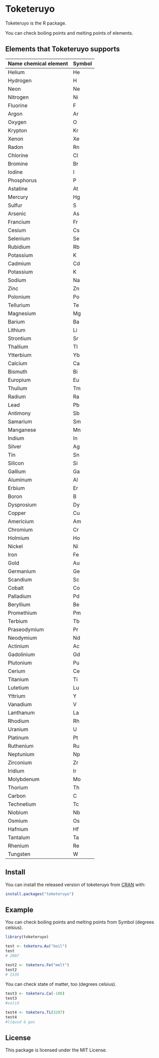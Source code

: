 
<!-- README.md is generated from README.Rmd. Please edit that file -->

# Toketeruyo

<!-- badges: start -->

<!-- badges: end -->

Toketeruyo is the R package.

You can check boiling points and melting points of elements.

## Elements that Toketeruyo supports

| Name chemical element | Symbol |
| --------------------- | ------ |
| Helium                | He     |
| Hydrogen              | H      |
| Neon                  | Ne     |
| Nitrogen              | Ni     |
| Fluorine              | F      |
| Argon                 | Ar     |
| Oxygen                | O      |
| Krypton               | Kr     |
| Xenon                 | Xe     |
| Radon                 | Rn     |
| Chlorine              | Cl     |
| Bromine               | Br     |
| Iodine                | I      |
| Phosphorus            | P      |
| Astatine              | At     |
| Mercury               | Hg     |
| Sulfur                | S      |
| Arsenic               | As     |
| Francium              | Fr     |
| Cesium                | Cs     |
| Selenium              | Se     |
| Rubidium              | Rb     |
| Potassium             | K      |
| Cadmium               | Cd     |
| Potassium             | K      |
| Sodium                | Na     |
| Zinc                  | Zn     |
| Polonium              | Po     |
| Tellurium             | Te     |
| Magnesium             | Mg     |
| Barium                | Ba     |
| Lithium               | Li     |
| Strontium             | Sr     |
| Thallium              | Tl     |
| Ytterbium             | Yb     |
| Calcium               | Ca     |
| Bismuth               | Bi     |
| Europium              | Eu     |
| Thulium               | Tm     |
| Radium                | Ra     |
| Lead                  | Pb     |
| Antimony              | Sb     |
| Samarium              | Sm     |
| Manganese             | Mn     |
| Indium                | In     |
| Silver                | Ag     |
| Tin                   | Sn     |
| Silicon               | Si     |
| Gallium               | Ga     |
| Aluminum              | Al     |
| Erbium                | Er     |
| Boron                 | B      |
| Dysprosium            | Dy     |
| Copper                | Cu     |
| Americium             | Am     |
| Chromium              | Cr     |
| Holmium               | Ho     |
| Nickel                | Ni     |
| Iron                  | Fe     |
| Gold                  | Au     |
| Germanium             | Ge     |
| Scandium              | Sc     |
| Cobalt                | Co     |
| Palladium             | Pd     |
| Beryllium             | Be     |
| Promethium            | Pm     |
| Terbium               | Tb     |
| Praseodymium          | Pr     |
| Neodymium             | Nd     |
| Actinium              | Ac     |
| Gadolinium            | Gd     |
| Plutonium             | Pu     |
| Cerium                | Ce     |
| Titanium              | Ti     |
| Lutetium              | Lu     |
| Yttrium               | Y      |
| Vanadium              | V      |
| Lanthanum             | La     |
| Rhodium               | Rh     |
| Uranium               | U      |
| Platinum              | Pt     |
| Ruthenium             | Ru     |
| Neptunium             | Np     |
| Zirconium             | Zr     |
| Iridium               | Ir     |
| Molybdenum            | Mo     |
| Thorium               | Th     |
| Carbon                | C      |
| Technetium            | Tc     |
| Niobium               | Nb     |
| Osmium                | Os     |
| Hafnium               | Hf     |
| Tantalum              | Ta     |
| Rhenium               | Re     |
| Tungsten              | W      |

## Install

You can install the released version of toketeruyo from
[CRAN](https://CRAN.R-project.org) with:

``` r
install.packages("toketeruyo")
```

## Example

You can check boiling points and melting points from Symbol (degrees
celsius).

``` r
library(toketeruyo)

test <- toketeru.Au("boil")
test
# 2807

test2 <- toketeru.Fe("melt")
test2
# 1535
```

You can check state of matter, too (degrees celsius).

``` r
test3 <- toketeru.Ca(-100)
test3
#solid

test4 <- toketeru.Ti(3287)
test4
#liquid & gas
```

## License

This package is licensed under the MIT License.
